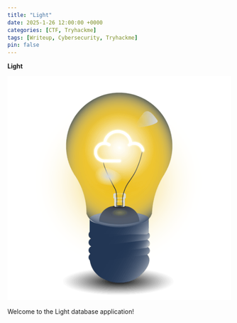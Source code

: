 ```yaml
---
title: "Light"
date: 2025-1-26 12:00:00 +0000
categories: [CTF, Tryhackme]
tags: [Writeup, Cybersecurity, Tryhackme]
pin: false
---
```


**Light**

![screenshot](/assets/img/Light/image.png)

Welcome to the Light database application!
